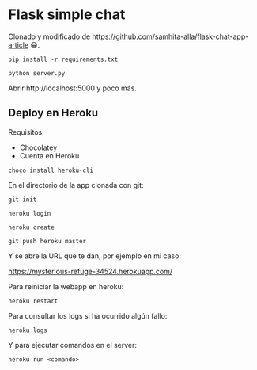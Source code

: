 # Flask simple chat

Clonado y modificado de https://github.com/samhita-alla/flask-chat-app-article 😁.

```
pip install -r requirements.txt
```

```
python server.py
``````

Abrir http://localhost:5000 y poco más.

## Deploy en Heroku

Requisitos:

* Chocolatey
* Cuenta en Heroku


```
choco install heroku-cli
``````

En el directorio de la app clonada con git:

```
git init
``````

```
heroku login
``````

```
heroku create
``````

```
git push heroku master
``````

Y se abre la URL que te dan, por ejemplo en mi caso:

https://mysterious-refuge-34524.herokuapp.com/

Para reiniciar la webapp en heroku:

```
heroku restart
``````

Para consultar los logs si ha ocurrido algún fallo:

```
heroku logs
```

Y para ejecutar comandos en el server:

```
heroku run <comando>
```